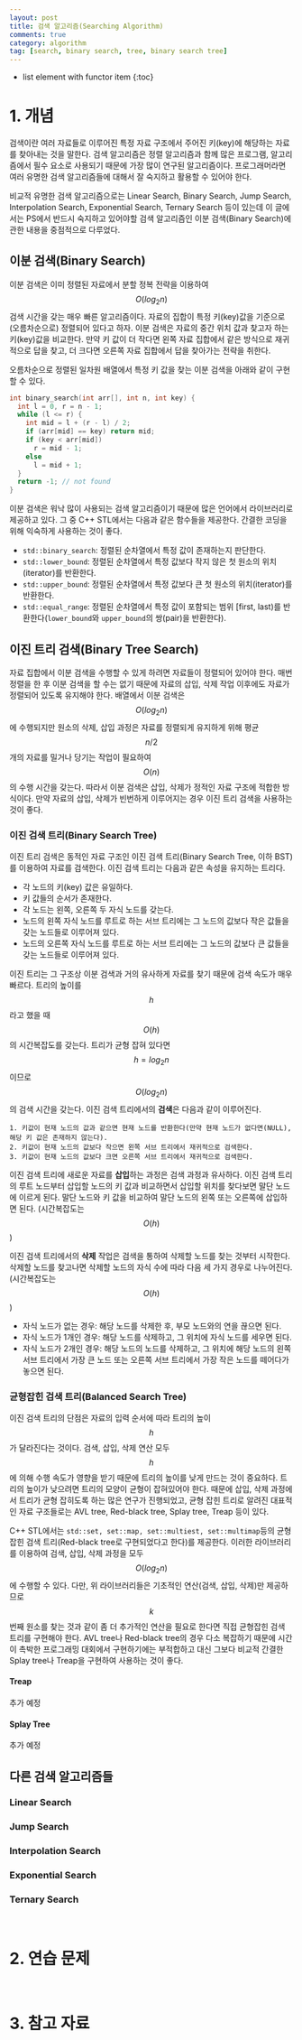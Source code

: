 ```yaml
---
layout: post
title: 검색 알고리즘(Searching Algorithm)
comments: true
category: algorithm
tag: [search, binary search, tree, binary search tree]
---
```

* list element with functor item
{:toc}

# 1. 개념

검색이란 여러 자료들로 이루어진 특정 자료 구조에서 주어진 키(key)에 해당하는 자료를 찾아내는 것을 말한다. 검색 알고리즘은 정렬 알고리즘과 함께 많은 프로그램, 알고리즘에서 필수 요소로 사용되기 때문에 가장 많이 연구된 알고리즘이다. 프로그래머라면 여러 유명한 검색 알고리즘들에 대해서 잘 숙지하고 활용할 수 있어야 한다.

비교적 유명한 검색 알고리즘으로는 Linear Search, Binary Search, Jump Search, Interpolation Search, Exponential Search, Ternary Search 등이 있는데 이 글에서는 PS에서 반드시 숙지하고 있어야할 검색 알고리즘인 이분 검색(Binary Search)에 관한 내용을 중점적으로 다루었다.



## 이분 검색(Binary Search)

이분 검색은 이미 정렬된 자료에서 분할 정복 전략을 이용하여 $$O(log_2n)$$ 검색 시간을 갖는 매우 빠른 알고리즘이다. 자료의 집합이 특정 키(key)값을 기준으로 (오름차순으로) 정렬되어 있다고 하자. 이분 검색은 자료의 중간 위치 값과 찾고자 하는 키(key)값을 비교한다. 만약 키 값이 더 작다면 왼쪽 자료 집합에서 같은 방식으로 재귀적으로 답을 찾고, 더 크다면 오른쪽 자료 집합에서 답을 찾아가는 전략을 취한다.

오름차순으로 정렬된 일차원 배열에서 특정 키 값을 찾는 이분 검색을 아래와 같이 구현할 수 있다.

```c++
int binary_search(int arr[], int n, int key) {
  int l = 0, r = n - 1;
  while (l <= r) {
    int mid = l + (r - l) / 2;
    if (arr[mid] == key) return mid;
    if (key < arr[mid])
      r = mid - 1;
    else
      l = mid + 1;
  }
  return -1; // not found
}
```



이분 검색은 워낙 많이 사용되는 검색 알고리즘이기 때문에 많은 언어에서 라이브러리로 제공하고 있다. 그 중 C++ STL에서는 다음과 같은 함수들을 제공한다. 간결한 코딩을 위해 익숙하게 사용하는 것이 좋다.

- `std::binary_search`: 정렬된 순차열에서 특정 값이 존재하는지 판단한다.
- `std::lower_bound`: 정렬된 순차열에서 특정 값보다 작지 않은 첫 원소의 위치(iterator)를 반환한다.
- `std::upper_bound`: 정렬된 순차열에서 특정 값보다 큰 첫 원소의 위치(iterator)를 반환한다.
- `std::equal_range`:  정렬된 순차열에서 특정 값이 포함되는 범위 [first, last)를 반환한다(`lower_bound`와 `upper_bound`의 쌍(pair)을 반환한다).





## 이진 트리 검색(Binary Tree Search)

자료 집합에서 이분 검색을 수행할 수 있게 하려면 자료들이 정렬되어 있어야 한다. 매번 정렬을 한 후 이분 검색을 할 수는 없기 때문에 자료의 삽입, 삭제 작업 이후에도 자료가 정렬되어 있도록 유지해야 한다. 배열에서 이분 검색은 $$O(log_2n)$$에 수행되지만 원소의 삭제, 삽입 과정은 자료를 정렬되게 유지하게 위해 평균 $$n/2$$개의 자료를 밀거나 당기는 작업이 필요하여 $$O(n)$$의 수행 시간을 갖는다. 따라서 이분 검색은 삽입, 삭제가 정적인 자료 구조에 적합한 방식이다. 만약 자료의 삽입, 삭제가 빈번하게 이루어지는 경우 이진 트리 검색을 사용하는 것이 좋다.

### 이진 검색 트리(Binary Search Tree)

이진 트리 검색은 동적인 자료 구조인 이진 검색 트리(Binary Search Tree, 이하 BST)를 이용하여 자료를 검색한다. 이진 검색 트리는 다음과 같은 속성을 유지하는 트리다.

- 각 노드의 키(key) 값은 유일하다.
- 키 값들의 순서가 존재한다.
- 각 노드는 왼쪽, 오른쪽 두 자식 노드를 갖는다.
- 노드의 왼쪽 자식 노드를 루트로 하는 서브 트리에는 그 노드의 값보다 작은 값들을 갖는 노드들로 이루어져 있다.
- 노드의 오른쪽 자식 노드를 루트로 하는 서브 트리에는 그 노드의 값보다 큰 값들을 갖는 노드들로 이루어져 있다.

이진 트리는 그 구조상 이분 검색과 거의 유사하게 자료를 찾기 때문에 검색 속도가 매우 빠르다. 트리의 높이를 $$h$$라고 했을 때 $$O(h)$$의 시간복잡도를 갖는다. 트리가 균형 잡혀 있다면 $$h=log_2n$$이므로  $$O(log_2n)$$의 검색 시간을 갖는다. 이진 검색 트리에서의 **검색**은 다음과 같이 이루어진다.

```
1. 키값이 현재 노드의 값과 같으면 현재 노드를 반환한다(만약 현재 노드가 없다면(NULL), 해당 키 값은 존재하지 않는다).
2. 키값이 현재 노드의 값보다 작으면 왼쪽 서브 트리에서 재귀적으로 검색한다.
3. 키값이 현재 노드의 값보다 크면 오른쪽 서브 트리에서 재귀적으로 검색한다.
```

이진 검색 트리에 새로운 자료를 **삽입**하는 과정은 검색 과정과 유사하다. 이진 검색 트리의 루트 노드부터 삽입할 노드의 키 값과 비교하면서 삽입할 위치를 찾다보면 말단 노드에 이르게 된다. 말단 노드와 키 값을 비교하여 말단 노드의 왼쪽 또는 오른쪽에 삽입하면 된다. (시간복잡도는 $$O(h)$$)

이진 검색 트리에서의 **삭제** 작업은 검색을 통하여 삭제할 노드를 찾는 것부터 시작한다. 삭제할 노드를 찾고나면 삭제할 노드의 자식 수에 따라 다음 세 가지 경우로 나누어진다.  (시간복잡도는 $$O(h)$$)

- 자식 노드가 없는 경우: 해당 노드를 삭제한 후, 부모 노드와의 연을 끊으면 된다.
- 자식 노드가 1개인 경우: 해당 노드를 삭제하고, 그 위치에 자식 노드를 세우면 된다.
- 자식 노드가 2개인 경우: 해당 노드의 노드를 삭제하고, 그 위치에 해당 노드의 왼쪽 서브 트리에서 가장 큰 노드 또는 오른쪽 서브 트리에서 가장 작은 노드를 떼어다가 놓으면 된다.





### 균형잡힌 검색 트리(Balanced Search Tree)

이진 검색 트리의 단점은 자료의 입력 순서에 따라 트리의 높이 $$h$$가 달라진다는 것이다. 검색, 삽입, 삭제 연산 모두 $$h$$에 의해 수행 속도가 영향을 받기 때문에 트리의 높이를 낮게 만드는 것이 중요하다. 트리의 높이가 낮으려면 트리의 모양이 균형이 잡혀있어야 한다. 때문에 삽입, 삭제 과정에서 트리가 균형 잡히도록 하는 많은 연구가 진행되었고, 균형 잡힌 트리로 알려진 대표적인 자료 구조들로는 AVL tree, Red-black tree, Splay tree, Treap 등이 있다.

C++ STL에서는 `std::set, set::map, set::multiest, set::multimap`등의 균형잡힌 검색 트리(Red-black tree로 구현되었다고 한다)를 제공한다. 이러한 라이브러리를 이용하여 검색, 삽입, 삭제 과정을 모두 $$O(log_2n)$$에 수행할 수 있다. 다만, 위 라이브러리들은 기초적인 연산(검색, 삽입, 삭제)만 제공하므로 $$k$$번째 원소를 찾는 것과 같이 좀 더 추가적인 연산을 필요로 한다면 직접 균형잡힌 검색 트리를 구현해야 한다. AVL tree나 Red-black tree의 경우 다소 복잡하기 때문에 시간이 촉박한 프로그래밍 대회에서 구현하기에는 부적합하고 대신 그보다 비교적 간결한 Splay tree나 Treap을 구현하여 사용하는 것이 좋다.

#### Treap

추가 예정

#### Splay Tree

추가 예정



## 다른 검색 알고리즘들

### Linear Search

### Jump Search

### Interpolation Search

### Exponential Search

### Ternary Search

<br>

# 2. 연습 문제

<br>

# 3. 참고 자료



